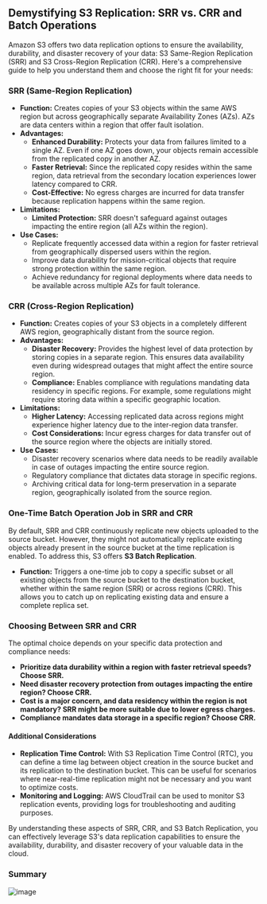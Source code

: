 ## Demystifying S3 Replication: SRR vs. CRR and Batch Operations

Amazon S3 offers two data replication options to ensure the availability, durability, and disaster recovery of your data: S3 Same-Region Replication (SRR) and S3 Cross-Region Replication (CRR). Here's a comprehensive guide to help you understand them and choose the right fit for your needs:

### SRR (Same-Region Replication)
* **Function:** Creates copies of your S3 objects within the same AWS region but across geographically separate Availability Zones (AZs). AZs are data centers within a region that offer fault isolation.
* **Advantages:**
    * **Enhanced Durability:** Protects your data from failures limited to a single AZ. Even if one AZ goes down, your objects remain accessible from the replicated copy in another AZ.
    * **Faster Retrieval:**  Since the replicated copy resides within the same region, data retrieval from the secondary location experiences lower latency compared to CRR. 
    * **Cost-Effective:** No egress charges are incurred for data transfer because replication happens within the same region.
* **Limitations:**
    * **Limited Protection:**  SRR doesn't safeguard against outages impacting the entire region (all AZs within the region).
* **Use Cases:**
    * Replicate frequently accessed data within a region for faster retrieval from geographically dispersed users within the region.
    * Improve data durability for mission-critical objects that require strong protection within the same region. 
    * Achieve redundancy for regional deployments where data needs to be available across multiple AZs for fault tolerance.

### CRR (Cross-Region Replication)
* **Function:** Creates copies of your S3 objects in a completely different AWS region, geographically distant from the source region.
* **Advantages:**
    * **Disaster Recovery:**  Provides the highest level of data protection by storing copies in a separate region. This ensures data availability even during widespread outages that might affect the entire source region.
    * **Compliance:**  Enables compliance with regulations mandating data residency in specific regions. For example, some regulations might require storing data within a specific geographic location.
* **Limitations:**
    * **Higher Latency:** Accessing replicated data across regions might experience higher latency due to the inter-region data transfer.
    * **Cost Considerations:** Incur egress charges for data transfer out of the source region where the objects are initially stored.
* **Use Cases:**
    * Disaster recovery scenarios where data needs to be readily available in case of outages impacting the entire source region.
    * Regulatory compliance that dictates data storage in specific regions.
    * Archiving critical data for long-term preservation in a separate region, geographically isolated from the source region.

### One-Time Batch Operation Job in SRR and CRR
By default, SRR and CRR continuously replicate new objects uploaded to the source bucket. However, they might not automatically replicate existing objects already present in the source bucket at the time replication is enabled. To address this, S3 offers **S3 Batch Replication**.

* **Function:** Triggers a one-time job to copy a specific subset or all existing objects from the source bucket to the destination bucket,  whether within the same region (SRR) or across regions (CRR). This allows you to catch up on replicating existing data and ensure a complete replica set.

### Choosing Between SRR and CRR
The optimal choice depends on your specific data protection and compliance needs:

* **Prioritize data durability within a region with faster retrieval speeds? Choose SRR.**
* **Need disaster recovery protection from outages impacting the entire region? Choose CRR.**
* **Cost is a major concern, and data residency within the region is not mandatory? SRR might be more suitable due to lower egress charges.**
* **Compliance mandates data storage in a specific region? Choose CRR.**

#### Additional Considerations
* **Replication Time Control:**  With S3 Replication Time Control (RTC), you can define a time lag between object creation in the source bucket and its replication to the destination bucket. This can be useful for scenarios where near-real-time replication might not be necessary and you want to optimize costs.
* **Monitoring and Logging:**  AWS CloudTrail can be used to monitor S3 replication events, providing logs for troubleshooting and auditing purposes.


By understanding these aspects of SRR, CRR, and S3 Batch Replication, you can effectively leverage S3's data replication capabilities to ensure the availability, durability, and disaster recovery of your valuable data in the cloud.

### Summary
![image](https://i.imgur.com/EkIFesi.png)
